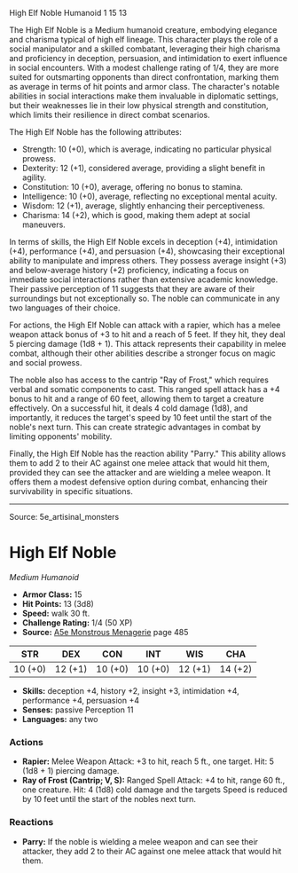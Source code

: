 <MonsterName/>High Elf Noble</MonsterName>
<CreatureType/>Humanoid</CreatureType>
<CR/>1</CR>
<AC/>15</AC>
<HP/>13</HP>
<summary>The High Elf Noble is a Medium humanoid creature, embodying elegance and charisma typical of high elf lineage. This character plays the role of a social manipulator and a skilled combatant, leveraging their high charisma and proficiency in deception, persuasion, and intimidation to exert influence in social encounters. With a modest challenge rating of 1/4, they are more suited for outsmarting opponents than direct confrontation, marking them as average in terms of hit points and armor class. The character's notable abilities in social interactions make them invaluable in diplomatic settings, but their weaknesses lie in their low physical strength and constitution, which limits their resilience in direct combat scenarios.</summary>

<detail>

The High Elf Noble has the following attributes:
- Strength: 10 (+0), which is average, indicating no particular physical prowess.
- Dexterity: 12 (+1), considered average, providing a slight benefit in agility.
- Constitution: 10 (+0), average, offering no bonus to stamina.
- Intelligence: 10 (+0), average, reflecting no exceptional mental acuity.
- Wisdom: 12 (+1), average, slightly enhancing their perceptiveness.
- Charisma: 14 (+2), which is good, making them adept at social maneuvers.

In terms of skills, the High Elf Noble excels in deception (+4), intimidation (+4), performance (+4), and persuasion (+4), showcasing their exceptional ability to manipulate and impress others. They possess average insight (+3) and below-average history (+2) proficiency, indicating a focus on immediate social interactions rather than extensive academic knowledge. Their passive perception of 11 suggests that they are aware of their surroundings but not exceptionally so. The noble can communicate in any two languages of their choice.

For actions, the High Elf Noble can attack with a rapier, which has a melee weapon attack bonus of +3 to hit and a reach of 5 feet. If they hit, they deal 5 piercing damage (1d8 + 1). This attack represents their capability in melee combat, although their other abilities describe a stronger focus on magic and social prowess.

The noble also has access to the cantrip "Ray of Frost," which requires verbal and somatic components to cast. This ranged spell attack has a +4 bonus to hit and a range of 60 feet, allowing them to target a creature effectively. On a successful hit, it deals 4 cold damage (1d8), and importantly, it reduces the target's speed by 10 feet until the start of the noble's next turn. This can create strategic advantages in combat by limiting opponents' mobility.

Finally, the High Elf Noble has the reaction ability "Parry." This ability allows them to add 2 to their AC against one melee attack that would hit them, provided they can see the attacker and are wielding a melee weapon. It offers them a modest defensive option during combat, enhancing their survivability in specific situations.</detail>



---

Source: 5e_artisinal_monsters

# High Elf Noble

*Medium* *Humanoid*

- **Armor Class:** 15
- **Hit Points:** 13 (3d8)
- **Speed:** walk 30 ft.
- **Challenge Rating:** 1/4 (50 XP)
- **Source:** [A5e Monstrous Menagerie](https://enpublishingrpg.com/products/level-up-monstrous-menagerie-a5e) page 485

| STR | DEX | CON | INT | WIS | CHA |
| --- | --- | --- | --- | --- | --- |
| 10 (+0) | 12 (+1) | 10 (+0) | 10 (+0) | 12 (+1) | 14 (+2) |

- **Skills:** deception +4, history +2, insight +3, intimidation +4, performance +4, persuasion +4
- **Senses:** passive Perception 11
- **Languages:** any two

### Actions

- **Rapier:** Melee Weapon Attack: +3 to hit, reach 5 ft., one target. Hit: 5 (1d8 + 1) piercing damage.
- **Ray of Frost (Cantrip; V, S):** Ranged Spell Attack: +4 to hit, range 60 ft., one creature. Hit: 4 (1d8) cold damage  and the targets Speed is reduced by 10 feet until the start of the nobles next turn.

### Reactions

- **Parry:** If the noble is wielding a melee weapon and can see their attacker, they add 2 to their AC against one melee attack that would hit them.




